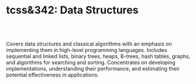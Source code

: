 <h1>tcss&342: Data Structures</h1>

<br></br>
 
Covers data structures and classical algorithms with an emphasis on implementing them in high-level programming languages. 
Includes sequential and linked lists, binary trees, heaps, B-trees, hash tables, graphs, and algorithms for searching and sorting. 
Concentrates on developing implementations, understanding their performance, and estimating their potential effectiveness in applications.
